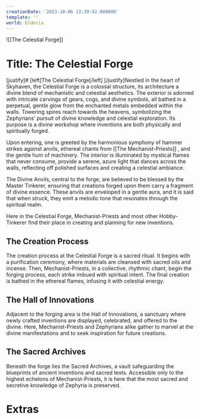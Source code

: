 ```yaml
---
creationDate: '2023-10-06 13:39:42.000000'
template: ''
world: Eldoria
---
```

![[The Celestial Forge]]

# Title: The Celestial Forge

[justify]# [left]The Celestial Forge[/left]
[/justify]Nestled in the heart of Skyhaven, the Celestial Forge is a colossal structure, its architecture a divine blend of mechanistic and celestial aesthetics. The exterior is adorned with intricate carvings of gears, cogs, and divine symbols, all bathed in a perpetual, gentle glow from the enchanted metals embedded within the walls. Towering spires reach towards the heavens, symbolizing the Zephyrians’ pursuit of divine knowledge and celestial exploration. Its purpose is a divine workshop where inventions are both physically and spiritually forged.

Upon entering, one is greeted by the harmonious symphony of hammer strikes against anvils, ethereal chants from [[The Mechanist-Priests]] , and the gentle hum of machinery. The interior is illuminated by mystical flames that never consume, provide a serene, azure light that dances across the walls, reflecting off polished surfaces and creating a celestial ambiance.

The Divine Anvils, central to the forge, are believed to be blessed by the Master Tinkerer, ensuring that creations forged upon them carry a fragment of divine essence. These anvils are enveloped in a gentle aura, and it is said that when struck, they emit a melodic tone that resonates through the spiritual realm.

Here in the Celestial Forge, Mechanist-Priests and most other Hobby-Tinkerer find their place in creating and planning for new inventions.

## The Creation Process
The creation process at the Celestial Forge is a sacred ritual. It begins with a purification ceremony, where materials are cleansed with sacred oils and incense. Then, Mechanist-Priests, in a collective, rhythmic chant, begin the forging process, each strike imbued with spiritual intent. The final creation is bathed in the ethereal flames, infusing it with celestial energy.

## The Hall of Innovations
Adjacent to the forging area is the Hall of Innovations, a sanctuary where newly crafted inventions are displayed, celebrated, and offered to the divine. Here, Mechanist-Priests and Zephyrians alike gather to marvel at the divine manifestations and to seek inspiration for future creations.

## The Sacred Archives
Beneath the forge lies the Sacred Archives, a vault safeguarding the blueprints of ancient inventions and sacred texts. Accessible only to the highest echelons of Mechanist-Priests, it is here that the most sacred and secretive knowledge of Zephyria is preserved.

# Extras

